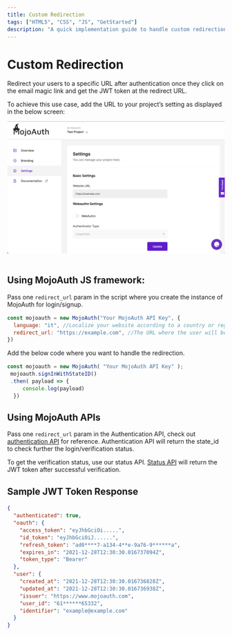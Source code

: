 ```yaml
---
title: Custom Redirection
tags: ["HTML5", "CSS", "JS", "GetStarted"]
description: "A quick implementation guide to handle custom redirection in your project."
---
```


# Custom Redirection

Redirect your users to a specific URL after authentication once they click on the email magic link and get the JWT token at the redirect URL.

To achieve this use case, add the URL to your project’s setting as displayed in the below screen:

<div id="mojoauth-preview "style="text-align:center">
  <img src="../../assets/common-images/redirection-url.png" alt="MojoAuth" />
</div>
<br/>

## Using MojoAuth JS framework:

Pass one `redirect_url` param in the script where you create the instance of MojoAuth for login/signup.

```js
const mojoauth = new MojoAuth("Your MojoAuth API Key", {
  language: "it", //Localize your website according to a country or region.
  redirect_url: "https://example.com", //The URL where the user will be redirected after successful authentication. It can be http://localhost:5000.
})
```

Add the below code where you want to handle the redirection.

```js
const mojoauth = new MojoAuth( "Your MojoAuth API Key" );
 mojoauth.signInWithStateID()
 .then( payload => {
     console.log(payload)
  })
```

## Using MojoAuth APIs

Pass one `redirect_url` param in the Authentication API, check out [authentication API](https://mojoauth.com/docs/api/#send-magic-link-on-the-email) for reference. Authentication API will return the state_id to check further the login/verification status.

To get the verification status, use our status API. [Status API](https://mojoauth.com/docs/api/#check-authentication-status) will return the JWT token after successful verification.

## Sample JWT Token Response

```json
{
  "authenticated": true,
  "oauth": {
    "access_token": "eyJhbGciOi.....",
    "id_token": "eyJhbGciOiJ......",
    "refresh_token": "ad0****7-a134-4**e-9a76-9******a",
    "expires_in": "2021-12-28T12:30:30.016737094Z",
    "token_type": "Bearer"
  },
  "user": {
    "created_at": "2021-12-28T12:30:30.016736828Z",
    "updated_at": "2021-12-28T12:30:30.016736938Z",
    "issuer": "https://www.mojoauth.com",
    "user_id": "61******65332",
    "identifier": "example@example.com"
  }
}
```
